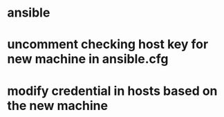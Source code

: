 # ansible
# uncomment checking host key for new machine in ansible.cfg 
# modify credential in hosts based on the new machine  
